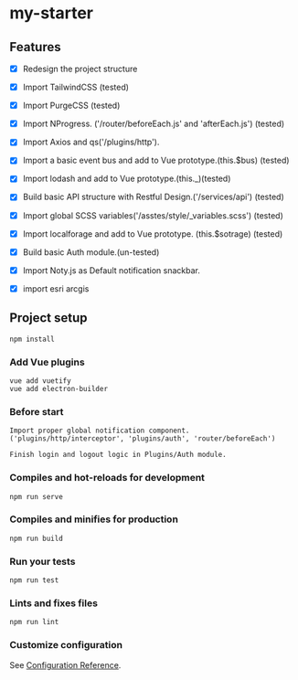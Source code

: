 # my-starter

## Features

- [x] Redesign the project structure
- [x] Import TailwindCSS (tested)
- [x] Import PurgeCSS (tested)
- [x] Import NProgress. ('/router/beforeEach.js' and 'afterEach.js') (tested)
- [x] Import Axios and qs('/plugins/http').
- [x] Import a basic event bus and add to Vue prototype.(this.$bus) (tested)
- [x] Import lodash and add to Vue prototype.(this._)(tested)
- [x] Build basic API structure with Restful Design.('/services/api') (tested)
- [x] Import global SCSS variables('/asstes/style/_variables.scss') (tested)
- [x] Import localforage and add to Vue prototype. (this.$sotrage) (tested)
- [x] Build basic Auth module.(un-tested)
- [x] Import Noty.js as Default notification snackbar. 
- [x] import esri arcgis


## Project setup
```
npm install
```

### Add Vue plugins
```
vue add vuetify
vue add electron-builder
```

### Before start
```
Import proper global notification component.('plugins/http/interceptor', 'plugins/auth', 'router/beforeEach')

Finish login and logout logic in Plugins/Auth module.
```

### Compiles and hot-reloads for development
```
npm run serve
```

### Compiles and minifies for production
```
npm run build
```

### Run your tests
```
npm run test
```

### Lints and fixes files
```
npm run lint
```

### Customize configuration
See [Configuration Reference](https://cli.vuejs.org/config/).


